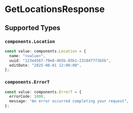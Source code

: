 # GetLocationsResponse


## Supported Types

### `components.Location`

```typescript
const value: components.Location = {
  name: "<value>",
  uuid: "123e4567-79e8-465b-85b1-2318477f3b5b",
  editDate: "2025-08-01 12:00:00",
};
```

### `components.ErrorT`

```typescript
const value: components.ErrorT = {
  errorCode: 1000,
  message: "An error occurred completing your request",
};
```

